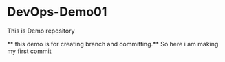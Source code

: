 # DevOps-Demo01

This is Demo repository

** this demo is for creating branch and committing.**
So here i am making my first commit
